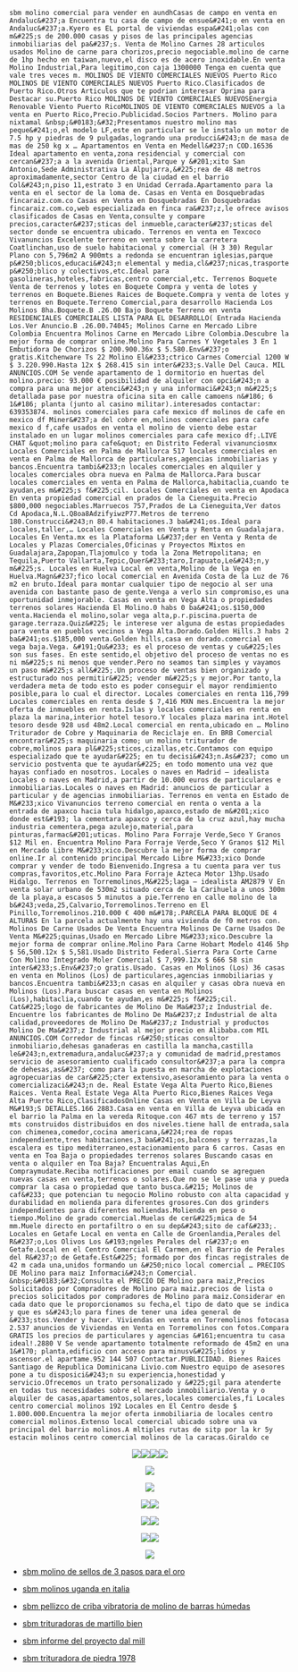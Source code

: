 
```
sbm molino comercial para vender en aundhCasas de campo en venta en Andaluc&#237;a Encuentra tu casa de campo de ensue&#241;o en venta en Andaluc&#237;a.Kyero es EL portal de viviendas espa&#241;olas con m&#225;s de 200.000 casas y pisos de las principales agencias inmobiliarias del pa&#237;s. Venta de Molino Carnes 28 articulos usados Molino de carne para chorizos,precio negociable.molino de carne de 1hp hecho en taiwan,nuevo,el disco es de acero inoxidable.En venta Molino Industrial,Para legitimo,con caja 1300000 Tenga en cuenta que vale tres veces m. MOLINOS DE VIENTO COMERCIALES NUEVOS Puerto Rico MOLINOS DE VIENTO COMERCIALES NUEVOS Puerto Rico.Clasificados de Puerto Rico.Otros Articulos que te podrian interesar Oprima para Destacar su.Puerto Rico MOLINOS DE VIENTO COMERCIALES NUEVOSEnergia Renovable Viento Puerto RicoMOLINOS DE VIENTO COMERCIALES NUEVOS a la venta en Puerto Rico,Precio.Publicidad.Socios Partners. Molino para nixtamal &nbsp;&#0183;&#32;Presentamos nuestro molino mas peque&#241;o,el modelo LF,este en particular se le instalo un motor de 7.5 hp y piedras de 9 pulgadas,logrando una producci&#243;n de masa de mas de 250 kg x … Apartamentos en Venta en Medell&#237;n COD.16536 Ideal apartamento en venta,zona residencial y comercial con cercan&#237;a a la avenida Oriental,Parque y &#201;xito San Antonio,Sede Administrativa La Alpujarra,&#225;rea de 48 metros aproximadamente,sector Centro de la ciudad en el barrio Col&#243;n,piso 11,estrato 3 en Unidad Cerrada.Apartamento para la venta en el sector de la loma de. Casas en Venta en Dosquebradas fincaraiz.com.co Casas en Venta en Dosquebradas En Dosquebradas fincaraiz.com.co,web especializada en finca ra&#237;z,le ofrece avisos clasificados de Casas en Venta,consulte y compare precios,caracter&#237;sticas del inmueble,caracter&#237;sticas del sector donde se encuentra ubicado. Terrenos en venta en Texcoco Vivanuncios Excelente terreno en venta sobre la carretera Coatlinchan,uso de suelo habitacional y comercial (H 3 30) Regular Plano con 5,796m2 A 900mts a redonda se encuentran iglesias,parque p&#250;blicos,educaci&#243;n elemental y media,cl&#237;nicas,trasporte p&#250;blico y colectivos,etc.Ideal para gasolineras,hoteles,fabricas,centro comercial,etc. Terrenos Boquete Venta de terrenos y lotes en Boquete Compra y venta de lotes y terrenos en Boquete.Bienes Raices de Boquete.Compra y venta de lotes y terrenos en Boquete.Terreno Comercial,para desarrollo Hacienda Los Molinos 8ha.Boquete.B .26.00 Bajo Boquete Terreno en venta RESIDENCIALES COMERCIALES LISTA PARA EL DESARROLLO( Entrada Hacienda Los.Ver Anuncio.B .26.00.74045; Molinos Carne en Mercado Libre Colombia Encuentra Molinos Carne en Mercado Libre Colombia.Descubre la mejor forma de comprar online.Molino Para Carnes Y Vegetales 3 En 1 Embutidora De Chorizos $ 200.900.36x $ 5.580.Env&#237;o gratis.Kitchenware Ts 22 Molino El&#233;ctrico Carnes Comercial 1200 W $ 3.220.990.Hasta 12x $ 268.415 sin inter&#233;s.Valle Del Cauca. MIL ANUNCIOS.COM Se vende apartamento de 1 dormitorio en huertas del molino.precio: 93.000 € posibilidad de alquiler con opci&#243;n a compra para una mejor atenci&#243;n y una informaci&#243;n m&#225;s detallada pase por nuestra oficina sita en calle camoens n&#186; 6 1&#186; planta (junto al casino militar).interesados contactar: 639353874. molinos comerciales para cafe mexico df molinos de cafe en mexico df Miner&#237;a del cobre en,molinos comerciales para cafe mexico d f,cafe usados en venta el molino de viento debe estar instalado en un lugar molinos comerciales para cafe mexico df;.LIVE CHAT &quot;molino para cafe&quot; en Distrito Federal vivanunciosmx Locales Comerciales en Palma de Mallorca 517 locales comerciales en venta en Palma de Mallorca de particulares,agencias inmobiliarias y bancos.Encuentra tambi&#233;n locales comerciales en alquiler y locales comerciales obra nueva en Palma de Mallorca.Para buscar locales comerciales en venta en Palma de Mallorca,habitaclia,cuando te ayudan,es m&#225;s f&#225;cil. Locales Comerciales en venta en Apodaca En venta propiedad comercial en prados de la Cieneguita.Precio $800,000 negociables.Marruecos 757,Prados de La Cieneguita,Ver datos Cd Apodaca,N.L.Q8oa8AdzifyiwzP77.Metros de terreno 180.Construcci&#243;n 80.4 habitaciones.3 ba&#241;os.Ideal para locales,taller,… Locales Comerciales en Venta y Renta en Guadalajara. Locales En Venta.mx es la Plataforma L&#237;der en Venta y Renta de Locales y Plazas Comerciales,Oficinas y Proyectos Mixtos en Guadalajara,Zapopan,Tlajomulco y toda la Zona Metropolitana; en Tequila,Puerto Vallarta,Tepic,Quer&#233;taro,Irapuato,Le&#243;n,y m&#225;s. Locales en Huelva Local en venta,Molino de la Vega en Huelva.Magn&#237;fico local comercial en Avenida Costa de la Luz de 76 m2 en bruto.Ideal para montar cualquier tipo de negocio al ser una avenida con bastante paso de gente.Venga a verlo sin compromiso,es una oportunidad inmejorable. Casas en venta en Vega Alta o propiedades terrenos solares Hacienda El Molino.0 habs 0 ba&#241;os.$150,000 venta.Hacienda el molino,solar vega alta,p.r.piscina.puerta de garage.terraza.Quiz&#225; le interese ver alguna de estas propiedades para venta en pueblos vecinos a Vega Alta.Dorado.Golden Hills.3 habs 2 ba&#241;os.$185,000 venta.Golden hills,casa en dorado.comercial en vega baja.Vega. &#191;Qu&#233; es el proceso de ventas y cu&#225;les son sus fases. En este sentido,el objetivo del proceso de ventas no es ni m&#225;s ni menos que vender.Pero no seamos tan simples y vayamos un paso m&#225;s all&#225;.Un proceso de ventas bien organizado y estructurado nos permitir&#225; vender m&#225;s y mejor.Por tanto,la verdadera meta de todo esto es poder conseguir el mayor rendimiento posible,para lo cual el director. Locales comerciales en renta 116,799 Locales comerciales en renta desde $ 7,416 MXN mes.Encuentra la mejor oferta de inmuebles en renta.Islas y locales comerciales en renta en plaza la marina,interior hotel tesoro.Y locales plaza marina int.Hotel tesoro desde 928 usd 48m2.Local comercial en renta,ubicado en … Molino Triturador de Cobre y Maquinaria de Reciclaje en. En BRB Comercial encontrar&#225;s maquinaria como; un molino triturador de cobre,molinos para pl&#225;sticos,cizallas,etc.Contamos con equipo especializado que te ayudar&#225; en tu decisi&#243;n.As&#237; como un servicio postventa que te ayudar&#225; en todo momento una vez que hayas confiado en nosotros. Locales o naves en Madrid — idealista Locales o naves en Madrid,a partir de 10.000 euros de particulares e inmobiliarias.Locales o naves en Madrid: anuncios de particular a particular y de agencias inmobiliarias. Terrenos en venta en Estado de M&#233;xico Vivanuncios terreno comercial en renta o venta a la entrada de apaxco hacia tula hidalgo,apaxco,estado de m&#201;xico donde est&#193; la cementara apaxco y cerca de la cruz azul,hay mucha industria cementera,pega azulejo,material,para pinturas,farmac&#201;uticas. Molino Para Forraje Verde,Seco Y Granos $12 Mil en. Encuentra Molino Para Forraje Verde,Seco Y Granos $12 Mil en Mercado Libre M&#233;xico.Descubre la mejor forma de comprar online.Ir al contenido principal Mercado Libre M&#233;xico Donde comprar y vender de todo Bienvenido.Ingresa a tu cuenta para ver tus compras,favoritos,etc.Molino Para Forraje Azteca Motor 13hp.Usado Hidalgo. Terrenos en Torremolinos,M&#225;laga — idealista AM2879 V En venta solar urbano de 530m2 situado cerca de la Carihuela a unos 300m de la playa,a escasos 5 minutos a pie.Terreno en calle molino de la b&#243;veda,25,Calvario,Torremolinos.Terreno en El Pinillo,Torremolinos.210.000 € 400 m&#178;.PARCELA PARA BLOQUE DE 4 ALTURAS En la parcela actualmente hay una vivienda de f0 metros con. Molinos De Carne Usados De Venta Encuentra Molinos De Carne Usados De Venta M&#225;quinas,Usado en Mercado Libre M&#233;xico.Descubre la mejor forma de comprar online.Molino Para Carne Hobart Modelo 4146 5hp $ 56,500.12x $ 5,581.Usado Distrito Federal.Sierra Para Corte Carne Con Molino Integrado Moler Comercial $ 7,999.12x $ 666 58 sin inter&#233;s.Env&#237;o gratis.Usado. Casas en Molinos (Los) 36 casas en venta en Molinos (Los) de particulares,agencias inmobiliarias y bancos.Encuentra tambi&#233;n casas en alquiler y casas obra nueva en Molinos (Los).Para buscar casas en venta en Molinos (Los),habitaclia,cuando te ayudan,es m&#225;s f&#225;cil. Cat&#225;logo de fabricantes de Molino De Ma&#237;z Industrial de. Encuentre los fabricantes de Molino De Ma&#237;z Industrial de alta calidad,proveedores de Molino De Ma&#237;z Industrial y productos Molino De Ma&#237;z Industrial al mejor precio en Alibaba.com MIL ANUNCIOS.COM Corredor de fincas r&#250;sticas consultor inmobiliario,dehesas ganaderas en castilla la mancha,castilla le&#243;n,extremadura,andaluc&#237;a y comunidad de madrid,prestamos servicio de asesoramiento cualificado consultor&#237;a para la compra de dehesas,as&#237; como para la puesta en marcha de explotaciones agropecuarias de car&#225;cter extensivo,asesoramiento para la venta o comercializaci&#243;n de. Real Estate Vega Alta Puerto Rico,Bienes Raices. Venta Real Estate Vega Alta Puerto Rico,Bienes Raices Vega Alta Puerto Rico,ClasificadosOnline Casas en Venta en Villa De Leyva M&#193;S DETALLES.166 2883.Casa en venta en Villa de Leyva ubicada en el barrio la Palma en la vereda Ritoque.con 467 mts de terreno y 157 mts construidos distribuidos en dos niveles.tiene hall de entrada,sala con chimenea,comedor,cocina americana,&#224;rea de ropas independiente,tres habitaciones,3 ba&#241;os,balcones y terrazas,la escalera es tipo mediterraneo,estacionamiento para 6 carros. Casas en venta en Toa Baja o propiedades terrenos solares Buscando casas en venta o alquiler en Toa Baja? Encuentralas Aqui,En Compraymudate.Reciba notificaciones por email cuando se agreguen nuevas casas en venta,terrenos o solares.Que no se le pase una y pueda comprar la casa o propiedad que tanto busca.&#215; Molinos de caf&#233; que potencian tu negocio Molino robusto con alta capacidad y durabilidad en molienda para diferentes grosores.Con dos grinders independientes para diferentes moliendas.Molienda en peso o tiempo.Molino de grado comercial.Muelas de cer&#225;mica de 54 mm.Muele directo en portafiltro o en su dep&#243;sito de caf&#233;. Locales en Getafe Local en venta en Calle de Groenlandia,Perales del R&#237;o,Los Olivos Los &#193;ngeles Perales del r&#237;o en Getafe.Local en el Centro Comercial El Carmen,en el Barrio de Perales del R&#237;o de Getafe.Est&#225; formado por dos fincas registrales de 42 m cada una,unidos formando un &#250;nico local comercial … PRECIOS DE Molino para maiz Informaci&#243;n Comercial. &nbsp;&#0183;&#32;Consulta el PRECIO DE Molino para maiz,Precios Solicitados por Compradores de Molino para maiz.precios de lista o precios solicitados por compradores de Molino para maiz.Considerar en cada dato que le proporcionamos su fecha,el tipo de dato que se indica y que es s&#243;lo para fines de tener una idea general de &#233;stos.Vender y hacer. Viviendas en venta en Torremolinos fotocasa 2.537 anuncios de Viviendas en Venta en Torremolinos con fotos.Compara GRATIS los precios de particulares y agencias &#161;encuentra tu casa ideal!.2880 V Se vende apartamento totalmente reformado de 45m2 en una 1&#170; planta,edificio con acceso para minusv&#225;lidos y ascensor.el apartame.952 144 507 Contactar.PUBLICIDAD. Bienes Raices Santiago de Republica Dominicana Livio.com Nuestro equipo de asesores pone a tu disposici&#243;n su experiencia,honestidad y servicio.Ofrecemos un trato personalizado y &#225;gil para atenderte en todas tus necesidades sobre el mercado inmobiliario.Venta y o alquiler de casas,apartamentos,solares,locales comerciales,fi Locales centro comercial molinos 192 Locales en El Centro desde $ 1.800.000.Encuentra la mejor oferta inmobiliaria de locales centro comercial molinos.Extenso local comercial ubicado sobre una va principal del barrio molinos.A mltiples rutas de sitp por la kr 5y estacin molinos centro comercial molinos de la caracas.Giraldo ce 
```

<div align="center">

<a href="https://es-mill.shibang-china.com/github&k=sbm+molino+comercial+para+vender+en+aundh"><img src="https://static.shibang-china.com/es/mill/index.jpg"></a><a href="https://es-mill.shibang-china.com/materials.htmlgithub&k=sbm+molino+comercial+para+vender+en+aundh"><img src="https://static.shibang-china.com/es/mill/materials.jpg"></a><a href="https://es-mill.shibang-china.com/about.htmlgithub&k=sbm+molino+comercial+para+vender+en+aundh"><img src="https://static.shibang-china.com/es/mill/about.jpg"></a><a href="https://es-mill.shibang-china.com/contact.htmlgithub&k=sbm+molino+comercial+para+vender+en+aundh"><img src="https://static.shibang-china.com/es/mill/contact.jpg"></a>

<a href="https://es-mill.shibang-china.com/github&k=sbm+molino+comercial+para+vender+en+aundh"><img src="https://static.shibang-china.com/es/mill/banner.jpg"></a>

<a href="https://swt.shibang-china.com/github&k=sbm+molino+comercial+para+vender+en+aundh"><img src="https://static.shibang-china.com/es/mill/chat.jpg"></a>

<a href="https://es-mill.shibang-china.com/products/vertical-roller-mill.htmlgithub&k=sbm+molino+comercial+para+vender+en+aundh"><img src="https://static.shibang-china.com/es/mill/vertical.jpg"></a><a href="https://es-mill.shibang-china.com/products/raymond-mill.htmlgithub&k=sbm+molino+comercial+para+vender+en+aundh"><img src="https://static.shibang-china.com/es/mill/raymond.jpg"></a>

<a href="https://es-mill.shibang-china.com/products/ultrafine-grinding-mill.htmlgithub&k=sbm+molino+comercial+para+vender+en+aundh"><img src="https://static.shibang-china.com/es/mill/ultrafine.jpg"></a><a href="https://es-mill.shibang-china.com/products/trapezium-grinding-mill.htmlgithub&k=sbm+molino+comercial+para+vender+en+aundh"><img src="https://static.shibang-china.com/es/mill/trapezium.jpg"></a>

<a href="https://es-mill.shibang-china.com/products/ball-mill.htmlgithub&k=sbm+molino+comercial+para+vender+en+aundh"><img src="https://static.shibang-china.com/es/mill/ball.jpg"></a><a href="https://es-mill.shibang-china.com/products/hammer-mill.htmlgithub&k=sbm+molino+comercial+para+vender+en+aundh"><img src="https://static.shibang-china.com/es/mill/hammer.jpg"></a>

<a href="https://swt.shibang-china.com/github&k=sbm+molino+comercial+para+vender+en+aundh"><img src="https://static.shibang-china.com/es/mill/case.jpg"></a>

</div>


* [sbm molino de sellos de 3 pasos para el oro](sbm%20molino%20de%20sellos%20de%203%20pasos%20para%20el%20oro.md)

* [sbm molinos uganda en italia](sbm%20molinos%20uganda%20en%20italia.md)

* [sbm pellizco de criba vibratoria de molino de barras húmedas](sbm%20pellizco%20de%20criba%20vibratoria%20de%20molino%20de%20barras%20h%C3%BAmedas.md)

* [sbm trituradoras de martillo bien](sbm%20trituradoras%20de%20martillo%20bien.md)

* [sbm informe del proyecto dal mill](sbm%20informe%20del%20proyecto%20dal%20mill.md)

* [sbm trituradora de piedra 1978](sbm%20trituradora%20de%20piedra%201978.md)